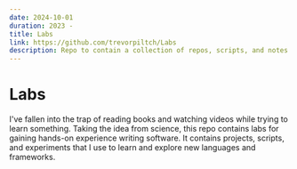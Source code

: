 ```yaml
---
date: 2024-10-01
duration: 2023 - 
title: Labs
link: https://github.com/trevorpiltch/Labs
description: Repo to contain a collection of repos, scripts, and notes I use for learning and gaining hands-on experience.
---
```

# Labs
I've fallen into the trap of reading books and watching videos while trying to learn something. Taking the idea from science, this repo contains labs for gaining hands-on experience writing software. It contains projects, scripts, and experiments that I use to learn and explore new languages and frameworks.

